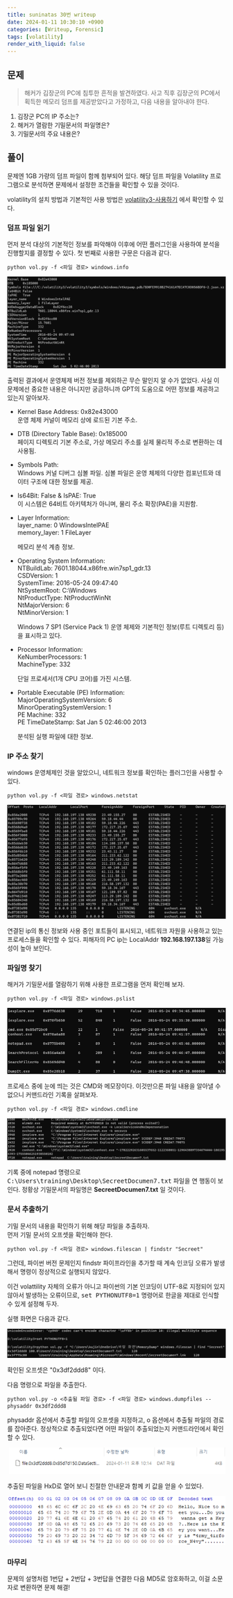 ```yaml
---
title: suninatas 30번 writeup
date: 2024-01-11 10:30:10 +0900
categories: [Writeup, Forensic]
tags: [volatility]
render_with_liquid: false
---
```


## 문제
>해커가 김장군의 PC에 침투한 흔적을 발견하였다.
사고 직후 김장군의 PC에서 획득한 메모리 덤프를 제공받았다고 가정하고, 다음 내용을 알아내야 한다.

1. 김장군 PC의 IP 주소는?
2. 해커가 열람한 기밀문서의 파일명은?
3. 기밀문서의 주요 내용은?

## 풀이

문제엔 1GB 가량의 덤프 파일이 함께 첨부되어 있다.
해당 덤프 파일을 Volatility 프로그램으로 분석하면 문제에서 설정한 조건들을 확인할 수 있을 것이다.

volatility의 설치 방법과 기본적인 사용 방법은
[volatility3-사용하기](https://long2028.github.io/posts/volatility3-%EC%82%AC%EC%9A%A9%ED%95%98%EA%B8%B0/)
에서 확인할 수 있다.

### 덤프 파일 읽기
먼저 분석 대상의 기본적인 정보를 파악해야 이후에 어떤 플러그인을 사용하여 분석을 진행할지를 결정할 수 있다.
첫 번째로 사용한 구문은 다음과 같다.
```shell
python vol.py -f <파일 경로> windows.info
```

![1](/assets/img/posts/2024-01-11-wininfo.png)

출력된 결과에서 운영체제 버전 정보를 제외하곤 무슨 말인지 알 수가 없었다. 사실 이 문제에선 중요한 내용은 아니지만 궁금하니까 GPT의 도움으로 어떤 정보를 제공하고 있는지 알아보자.


- Kernel Base Address: 0x82e43000  
    운영 체제 커널이 메모리 상에 로드된 기본 주소.


- DTB (Directory Table Base): 0x185000  
    페이지 디렉토리 기본 주소로, 가상 메모리 주소를 실제 물리적 주소로 변환하는 데 사용됨.


- Symbols Path:  
    Windows 커널 디버그 심볼 파일. 심볼 파일은 운영 체제의 다양한 컴포넌트와 데이터 구조에 대한 정보를 제공.


- Is64Bit: False & IsPAE: True  
    이 시스템은 64비트 아키텍처가 아니며, 물리 주소 확장(PAE)을 지원함.


- Layer Information:  
    layer_name: 0 WindowsIntelPAE  
    memory_layer: 1 FileLayer  

    메모리 분석 계층 정보.


- Operating System Information:  
    NTBuildLab: 7601.18044.x86fre.win7sp1_gdr.13  
    CSDVersion: 1  
    SystemTime: 2016-05-24 09:47:40  
    NtSystemRoot: C:\Windows  
    NtProductType: NtProductWinNt  
    NtMajorVersion: 6  
    NtMinorVersion: 1  

    Windows 7 SP1 (Service Pack 1) 운영 체제와 기본적인 정보(루트 디렉토리 등)을 표시하고 있다.


- Processor Information:  
    KeNumberProcessors: 1  
    MachineType: 332  

    단일 프로세서(1개 CPU 코어)를 가진 시스템.


- Portable Executable (PE) Information:  
    MajorOperatingSystemVersion: 6  
    MinorOperatingSystemVersion: 1  
    PE Machine: 332  
    PE TimeDateStamp: Sat Jan 5 02:46:00 2013  

    분석된 실행 파일에 대한 정보.

### IP 주소 찾기

windows 운영체제인 것을 알았으니, 네트워크 정보를 확인하는 플러그인을 사용할 수 있다.
```shell
python vol.py -f <파일 경로> windows.netstat
```

![2](/assets/img/posts/2024-01-11-netstat.png)

연결된 ip의 통신 정보와 사용 중인 포트들이 표시되고, 네트워크 자원을 사용하고 있는 프로세스들을 확인할 수 있다.
피해자의 PC ip는 LocalAddr <b>192.168.197.138</b>일 가능성이 높아 보인다.

### 파일명 찾기

해커가 기밀문서를 열람하기 위해 사용한 프로그램을 먼저 확인해 보자.

```shell
python vol.py -f <파일 경로> windows.pslist
```

![3](/assets/img/posts/2024-01-11-pslist.png)

프로세스 중에 눈에 띄는 것은 CMD와 메모장이다. 이것만으론 파일 내용을 알아낼 수 없으니 커맨드라인 기록을 살펴보자.

```shell
python vol.py -f <파일 경로> windows.cmdline
```

![4](/assets/img/posts/2024-01-11-cmdline.png)

기록 중에 notepad 명령으로 <kbd>C:\Users\training\Desktop\SecreetDocumen7.txt</kbd> 파일을 연 행동이 보인다. 정황상 기밀문서의 파일명은 <b>SecreetDocumen7.txt</b> 일 것이다.

### 문서 추출하기

기밀 문서의 내용을 확인하기 위해 해당 파일을 추출하자.  
먼저 기밀 문서의 오프셋을 확인해야 한다.

```shell
python vol.py -f <파일 경로> windows.filescan | findstr "Secreet"
```

그런데, 파이썬 버전 문제인지 findstr 파이프라인을 추가할 때 계속 인코딩 오류가 발생해서 명령이 정상적으로 실행되지 않았다.

이건 volattility 자체의 오류가 아니고 파이썬의 기본 인코딩이 UTF-8로 지정되어 있지 않아서 발생하는 오류이므로, <kbd>set PYTHONUTF8=1</kbd> 명령어로 한글을 제대로 인식할 수 있게 설정해 두자.

실행 화면은 다음과 같다.

![5](/assets/img/posts/2024-01-11-filescan.png)

확인된 오프셋은 "0x3df2ddd8" 이다.

다음 명령으로 파일을 추출한다.

```shell
python vol.py -o <추출될 파일 경로> -f <파일 경로> windows.dumpfiles --physaddr 0x3df2ddd8
```

physaddr 옵션에서 추출할 파일의 오프셋을 지정하고, o 옵션에서 추출될 파일의 경로를 잡아준다.
정상적으로 추출되었다면 어떤 파일이 추출되었는지 커맨드라인에서 확인할 수 있다.

![6](/assets/img/posts/2024-01-11-hitxt.png)

추출된 파일을 HxD로 열어 보니 친절한 안내문과 함께 키 값을 얻을 수 있었다.

![7](/assets/img/posts/2024-01-11-key.png)

### 마무리

문제의 설명처럼 1번답 + 2번답 + 3번답을 연결한 다음 MD5로 암호화하고, 이걸 소문자로 변환하면 문제 해결!
